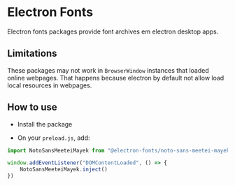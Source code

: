 # Electron Fonts

Electron fonts packages provide font archives em electron desktop apps.

## Limitations

These packages may not work in `BrowserWindow` instances that loaded online webpages. That happens because electron by default not allow load local resources in webpages.

## How to use

* Install the package

* On your `preload.js`, add:

```ts
import NotoSansMeeteiMayek from "@electron-fonts/noto-sans-meetei-mayek"

window.addEventListener("DOMContentLoaded", () => {
    NotoSansMeeteiMayek.inject()
})
```